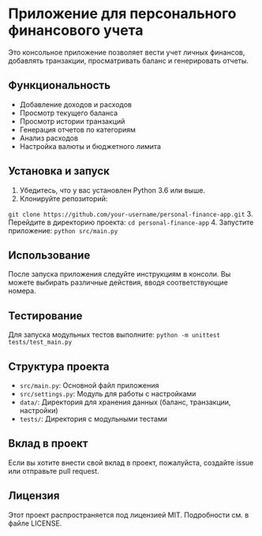 # Приложение для персонального финансового учета

Это консольное приложение позволяет вести учет личных финансов, добавлять транзакции, просматривать баланс и генерировать отчеты.

## Функциональность

- Добавление доходов и расходов
- Просмотр текущего баланса
- Просмотр истории транзакций
- Генерация отчетов по категориям
- Анализ расходов
- Настройка валюты и бюджетного лимита

## Установка и запуск

1. Убедитесь, что у вас установлен Python 3.6 или выше.
2. Клонируйте репозиторий:

```git clone https://github.com/your-username/personal-finance-app.git```
3. Перейдите в директорию проекта:
```cd personal-finance-app```
4. Запустите приложение:
```python src/main.py```

## Использование

После запуска приложения следуйте инструкциям в консоли. Вы можете выбирать различные действия, вводя соответствующие номера.

## Тестирование

Для запуска модульных тестов выполните:
```python -m unittest tests/test_main.py```
## Структура проекта

- `src/main.py`: Основной файл приложения
- `src/settings.py`: Модуль для работы с настройками
- `data/`: Директория для хранения данных (баланс, транзакции, настройки)
- `tests/`: Директория с модульными тестами

## Вклад в проект

Если вы хотите внести свой вклад в проект, пожалуйста, создайте issue или отправьте pull request.

## Лицензия

Этот проект распространяется под лицензией MIT. Подробности см. в файле LICENSE.